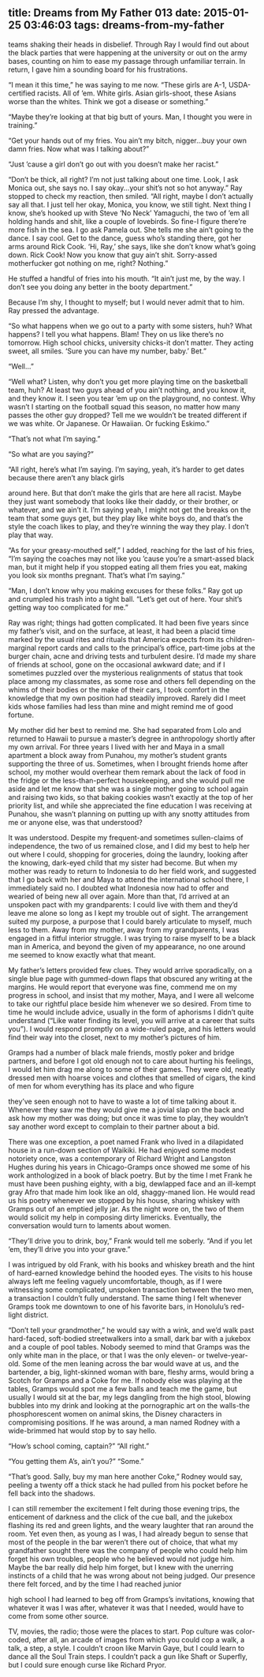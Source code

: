 title: Dreams from My Father 013
date: 2015-01-25 03:46:03
tags: dreams-from-my-father
---

teams shaking their heads in disbelief. Through Ray I would find out about the black parties that were happening at the university or out on the army bases, counting on him to ease my passage through unfamiliar terrain. In return, I gave him a sounding board for his frustrations.

“I mean it this time,” he was saying to me now. “These girls are A-1, USDA-certified racists. All of ’em. White girls. Asian girls-shoot, these Asians worse than the whites. Think we got a disease or something.”

“Maybe they’re looking at that big butt of yours. Man, I thought you were in training.”

“Get your hands out of my fries. You ain’t my bitch, nigger...buy your own damn fries. Now what was I talking about?”

“Just ’cause a girl don’t go out with you doesn’t make her racist.”

“Don’t be thick, all right? I’m not just talking about one time. Look, I ask Monica out, she says no. I say okay...your shit’s not so hot anyway.” Ray stopped to check my reaction, then smiled. “All right, maybe I don’t actually say all that. I just tell her okay, Monica, you know, we still tight. Next thing I know, she’s hooked up with Steve ‘No Neck’ Yamaguchi, the two of ’em all holding hands and shit, like a couple of lovebirds. So fine-I figure there’re more fish in the sea. I go ask Pamela out. She tells me she ain’t going to the dance. I say cool. Get to the dance, guess who’s standing there, got her arms around Rick Cook. ‘Hi, Ray,’ she says, like she don’t know what’s going down. Rick Cook! Now you know that guy ain’t shit. Sorry-assed motherfucker got nothing on me, right? Nothing.”

He stuffed a handful of fries into his mouth. “It ain’t just me, by the way. I don’t see you doing any better in the booty department.”

Because I’m shy, I thought to myself; but I would never admit that to him. Ray pressed the advantage.

“So what happens when we go out to a party with some sisters, huh? What happens? I tell you what happens. Blam! They on us like there’s no tomorrow. High school chicks, university chicks-it don’t matter. They acting sweet, all smiles. ‘Sure you can have my number, baby.’ Bet.”

“Well...”

“Well what? Listen, why don’t you get more playing time on the basketball team, huh? At least two guys ahead of you ain’t nothing, and you know it, and they know it. I seen you tear ’em up on the playground, no contest. Why wasn’t I starting on the football squad this season, no matter how many passes the other guy dropped? Tell me we wouldn’t be treated different if we was white. Or Japanese. Or Hawaiian. Or fucking Eskimo.”

“That’s not what I’m saying.”

“So what are you saying?”

“All right, here’s what I’m saying. I’m saying, yeah, it’s harder to get dates because there aren’t any black girls

around here. But that don’t make the girls that are here all racist. Maybe they just want somebody that looks like their daddy, or their brother, or whatever, and we ain’t it. I’m saying yeah, I might not get the breaks on the team that some guys get, but they play like white boys do, and that’s the style the coach likes to play, and they’re winning the way they play. I don’t play that way.

“As for your greasy-mouthed self,” I added, reaching for the last of his fries, “I’m saying the coaches may not like you ’cause you’re a smart-assed black man, but it might help if you stopped eating all them fries you eat, making you look six months pregnant. That’s what I’m saying.”

“Man, I don’t know why you making excuses for these folks.” Ray got up and crumpled his trash into a tight ball. “Let’s get out of here. Your shit’s getting way too complicated for me.”

Ray was right; things had gotten complicated. It had been five years since my father’s visit, and on the surface, at least, it had been a placid time marked by the usual rites and rituals that America expects from its children-marginal report cards and calls to the principal’s office, part-time jobs at the burger chain, acne and driving tests and turbulent desire. I’d made my share of friends at school, gone on the occasional awkward date; and if I sometimes puzzled over the mysterious realignments of status that took place among my classmates, as some rose and others fell depending on the whims of their bodies or the make of their cars, I took comfort in the knowledge that my own position had steadily improved. Rarely did I meet kids whose families had less than mine and might remind me of good fortune.

My mother did her best to remind me. She had separated from Lolo and returned to Hawaii to pursue a master’s degree in anthropology shortly after my own arrival. For three years I lived with her and Maya in a small apartment a block away from Punahou, my mother’s student grants supporting the three of us. Sometimes, when I brought friends home after school, my mother would overhear them remark about the lack of food in the fridge or the less-than-perfect housekeeping, and she would pull me aside and let me know that she was a single mother going to school again and raising two kids, so that baking cookies wasn’t exactly at the top of her priority list, and while she appreciated the fine education I was receiving at Punahou, she wasn’t planning on putting up with any snotty attitudes from me or anyone else, was that understood?

It was understood. Despite my frequent-and sometimes sullen-claims of independence, the two of us remained close, and I did my best to help her out where I could, shopping for groceries, doing the laundry, looking after the knowing, dark-eyed child that my sister had become. But when my mother was ready to return to Indonesia to do her field work, and suggested that I go back with her and Maya to attend the international school there, I immediately said no. I doubted what Indonesia now had to offer and wearied of being new all over again. More than that, I’d arrived at an unspoken pact with my grandparents: I could live with them and they’d leave me alone so long as I kept my trouble out of sight. The arrangement suited my purpose, a purpose that I could barely articulate to myself, much less to them. Away from my mother, away from my grandparents, I was engaged in a fitful interior struggle. I was trying to raise myself to be a black man in America, and beyond the given of my appearance, no one around me seemed to know exactly what that meant.

My father’s letters provided few clues. They would arrive sporadically, on a single blue page with gummed-down flaps that obscured any writing at the margins. He would report that everyone was fine, commend me on my progress in school, and insist that my mother, Maya, and I were all welcome to take our rightful place beside him whenever we so desired. From time to time he would include advice, usually in the form of aphorisms I didn’t quite understand (“Like water finding its level, you will arrive at a career that suits you”). I would respond promptly on a wide-ruled page, and his letters would find their way into the closet, next to my mother’s pictures of him.

Gramps had a number of black male friends, mostly poker and bridge partners, and before I got old enough not to care about hurting his feelings, I would let him drag me along to some of their games. They were old, neatly dressed men with hoarse voices and clothes that smelled of cigars, the kind of men for whom everything has its place and who figure

they’ve seen enough not to have to waste a lot of time talking about it. Whenever they saw me they would give me a jovial slap on the back and ask how my mother was doing; but once it was time to play, they wouldn’t say another word except to complain to their partner about a bid.

There was one exception, a poet named Frank who lived in a dilapidated house in a run-down section of Waikiki. He had enjoyed some modest notoriety once, was a contemporary of Richard Wright and Langston Hughes during his years in Chicago-Gramps once showed me some of his work anthologized in a book of black poetry. But by the time I met Frank he must have been pushing eighty, with a big, dewlapped face and an ill-kempt gray Afro that made him look like an old, shaggy-maned lion. He would read us his poetry whenever we stopped by his house, sharing whiskey with Gramps out of an emptied jelly jar. As the night wore on, the two of them would solicit my help in composing dirty limericks. Eventually, the conversation would turn to laments about women.

“They’ll drive you to drink, boy,” Frank would tell me soberly. “And if you let ’em, they’ll drive you into your grave.”

I was intrigued by old Frank, with his books and whiskey breath and the hint of hard-earned knowledge behind the hooded eyes. The visits to his house always left me feeling vaguely uncomfortable, though, as if I were witnessing some complicated, unspoken transaction between the two men, a transaction I couldn’t fully understand. The same thing I felt whenever Gramps took me downtown to one of his favorite bars, in Honolulu’s red-light district.

“Don’t tell your grandmother,” he would say with a wink, and we’d walk past hard-faced, soft-bodied streetwalkers into a small, dark bar with a jukebox and a couple of pool tables. Nobody seemed to mind that Gramps was the only white man in the place, or that I was the only eleven- or twelve-year-old. Some of the men leaning across the bar would wave at us, and the bartender, a big, light-skinned woman with bare, fleshy arms, would bring a Scotch for Gramps and a Coke for me. If nobody else was playing at the tables, Gramps would spot me a few balls and teach me the game, but usually I would sit at the bar, my legs dangling from the high stool, blowing bubbles into my drink and looking at the pornographic art on the walls-the phosphorescent women on animal skins, the Disney characters in compromising positions. If he was around, a man named Rodney with a wide-brimmed hat would stop by to say hello.

“How’s school coming, captain?” “All right.”

“You getting them A’s, ain’t you?” “Some.”

“That’s good. Sally, buy my man here another Coke,” Rodney would say, peeling a twenty off a thick stack he had pulled from his pocket before he fell back into the shadows.

I can still remember the excitement I felt during those evening trips, the enticement of darkness and the click of the cue ball, and the jukebox flashing its red and green lights, and the weary laughter that ran around the room. Yet even then, as young as I was, I had already begun to sense that most of the people in the bar weren’t there out of choice, that what my grandfather sought there was the company of people who could help him forget his own troubles, people who he believed would not judge him. Maybe the bar really did help him forget, but I knew with the unerring instincts of a child that he was wrong about not being judged. Our presence there felt forced, and by the time I had reached junior

high school I had learned to beg off from Gramps’s invitations, knowing that whatever it was I was after, whatever it was that I needed, would have to come from some other source.

TV, movies, the radio; those were the places to start. Pop culture was color-coded, after all, an arcade of images from which you could cop a walk, a talk, a step, a style. I couldn’t croon like Marvin Gaye, but I could learn to dance all the Soul Train steps. I couldn’t pack a gun like Shaft or Superfly, but I could sure enough curse like Richard Pryor.

